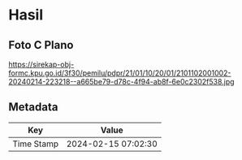 # Hasil

## Foto C Plano

https://sirekap-obj-formc.kpu.go.id/3f30/pemilu/pdpr/21/01/10/20/01/2101102001002-20240214-223218--a665be79-d78c-4f94-ab8f-6e0c2302f538.jpg


## Metadata

| Key        | Value               |
| ---------- | ------------------- |
| Time Stamp | 2024-02-15 07:02:30 |



